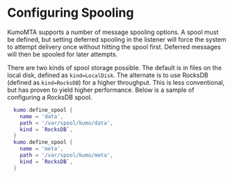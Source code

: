 # Configuring Spooling

KumoMTA supports a number of message spooling options. A spool must be defined, but setting deferred spooling in the listener will force the system to attempt delivery once without hitting the spool first.  Deferred messages will then be spooled for later attempts.  

There are two kinds of spool storage possible.  The default is in files on the local disk, defined as `kind=LocalDisk`.  The alternate is to use RocksDB (defined as `kind=RocksDB`) for a higher throughput.  This is less conventional, but has proven to yield higher performance.   Below is a sample of configuring a RocksDB spool.

```lua
  kumo.define_spool {
    name = 'data',
    path = '/var/spool/kumo/data',
    kind = `RocksDB`,
  }
  kumo.define_spool {
    name = 'meta',
    path = '/var/spool/kumo/meta',
    kind = `RocksDB`,
  }
```